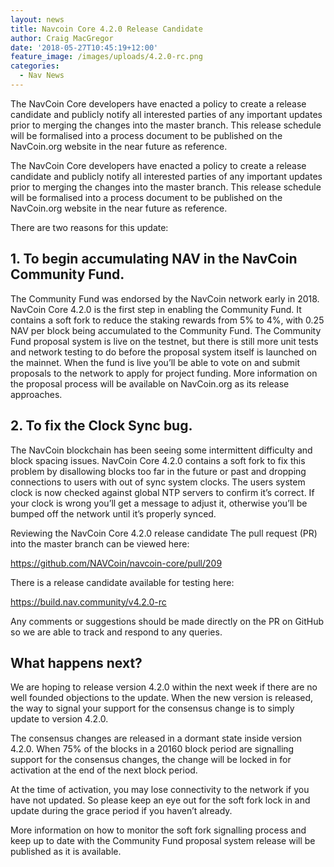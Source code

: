 ```yaml
---
layout: news
title: Navcoin Core 4.2.0 Release Candidate
author: Craig MacGregor
date: '2018-05-27T10:45:19+12:00'
feature_image: /images/uploads/4.2.0-rc.png
categories:
  - Nav News
---
```

The NavCoin Core developers have enacted a policy to create a release candidate and publicly notify all interested parties of any important updates prior to merging the changes into the master branch. This release schedule will be formalised into a process document to be published on the NavCoin.org website in the near future as reference.

<!--more-->

The NavCoin Core developers have enacted a policy to create a release candidate and publicly notify all interested parties of any important updates prior to merging the changes into the master branch. This release schedule will be formalised into a process document to be published on the NavCoin.org website in the near future as reference.

There are two reasons for this update:

## 1. To begin accumulating NAV in the NavCoin Community Fund.

The Community Fund was endorsed by the NavCoin network early in 2018. NavCoin Core 4.2.0 is the first step in enabling the Community Fund. It contains a soft fork to reduce the staking rewards from 5% to 4%, with 0.25 NAV per block being accumulated to the Community Fund. The Community Fund proposal system is live on the testnet, but there is still more unit tests and network testing to do before the proposal system itself is launched on the mainnet. When the fund is live you’ll be able to vote on and submit proposals to the network to apply for project funding. More information on the proposal process will be available on NavCoin.org as its release approaches.

## 2. To fix the Clock Sync bug.

The NavCoin blockchain has been seeing some intermittent difficulty and block spacing issues. NavCoin Core 4.2.0 contains a soft fork to fix this problem by disallowing blocks too far in the future or past and dropping connections to users with out of sync system clocks. The users system clock is now checked against global NTP servers to confirm it’s correct. If your clock is wrong you’ll get a message to adjust it, otherwise you’ll be bumped off the network until it’s properly synced.

Reviewing the NavCoin Core 4.2.0 release candidate The pull request (PR) into the master branch can be viewed here:

<https://github.com/NAVCoin/navcoin-core/pull/209>

There is a release candidate available for testing here:

<https://build.nav.community/v4.2.0-rc>

Any comments or suggestions should be made directly on the PR on GitHub so we are able to track and respond to any queries.

## What happens next?

We are hoping to release version 4.2.0 within the next week if there are no well founded objections to the update. When the new version is released, the way to signal your support for the consensus change is to simply update to version 4.2.0.

The consensus changes are released in a dormant state inside version 4.2.0. When 75% of the blocks in a 20160 block period are signalling support for the consensus changes, the change will be locked in for activation at the end of the next block period.

At the time of activation, you may lose connectivity to the network if you have not updated. So please keep an eye out for the soft fork lock in and update during the grace period if you haven’t already.

More information on how to monitor the soft fork signalling process and keep up to date with the Community Fund proposal system release will be published as it is available.
